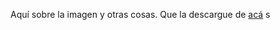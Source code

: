 Aquí sobre la imagen y otras cosas. Que la descargue de [acá](https://downloads.ubiquityrobotics.com/pi.html)
s
